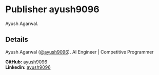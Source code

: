 # Publisher ayush9096

Ayush Agarwal.

## Details
Ayush Agarwal ([@ayush9096](https://www.linkedin.com/in/ayush9096/)).
AI Engineer | Competitive Programmer

**GitHub:** [ayush9096](https://github.com/ayush9096)\
**Linkedin:** [ayush9096](https://www.linkedin.com/in/ayush9096/)
